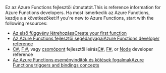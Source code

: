 <span data-ttu-id="45993-101">Ez az Azure Functions fejlesztői útmutatót.</span><span class="sxs-lookup"><span data-stu-id="45993-101">This is reference information for Azure Functions developers.</span></span> <span data-ttu-id="45993-102">Ha most ismerkedik az Azure Functions, kezdje a a következőket:</span><span class="sxs-lookup"><span data-stu-id="45993-102">If you're new to Azure Functions, start with the following resources:</span></span>

* [<span data-ttu-id="45993-103">Az első függvény létrehozása</span><span class="sxs-lookup"><span data-stu-id="45993-103">Create your first function</span></span>](../articles/azure-functions/functions-create-first-azure-function.md)
* [<span data-ttu-id="45993-104">Az Azure Functions fejlesztői segédanyagai</span><span class="sxs-lookup"><span data-stu-id="45993-104">Azure Functions developer reference</span></span>](../articles/azure-functions/functions-reference.md)
* <span data-ttu-id="45993-105">[C#](../articles/azure-functions/functions-reference-csharp.md), [F #](../articles/azure-functions/functions-reference-fsharp.md), vagy [csomópont](../articles/azure-functions/functions-reference-node.md) fejlesztői leírás</span><span class="sxs-lookup"><span data-stu-id="45993-105">[C#](../articles/azure-functions/functions-reference-csharp.md), [F#](../articles/azure-functions/functions-reference-fsharp.md), or [Node](../articles/azure-functions/functions-reference-node.md) developer reference</span></span>
* [<span data-ttu-id="45993-106">Az Azure Functions eseményindítók és kötések fogalmak</span><span class="sxs-lookup"><span data-stu-id="45993-106">Azure Functions triggers and bindings concepts</span></span>](..\articles\azure-functions\functions-triggers-bindings.md)

